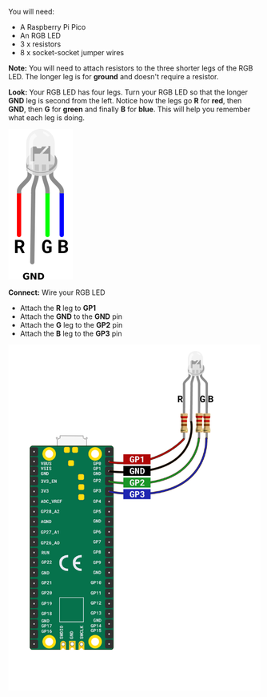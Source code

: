 You will need:

+ A Raspberry Pi Pico
+ An RGB LED
+ 3 x resistors
+ 8 x socket-socket jumper wires

**Note:** You will need to attach resistors to the three shorter legs of the RGB LED. The longer leg is for **ground** and doesn't require a resistor.

**Look:** Your RGB LED has four legs. Turn your RGB LED so that the longer **GND** leg is second from the left. Notice how the legs go **R** for **red**, then **GND**, then **G** for **green** and finally **B** for **blue**. This will help you remember what each leg is doing. 

![An illustration of an RGB LED.](images/rgb-led-legs.png)

**Connect:** Wire your RGB LED

+ Attach the **R** leg to **GP1**
+ Attach the **GND** to the **GND** pin
+ Attach the **G** leg to the **GP2** pin
+ Attach the **B** leg to the **GP3** pin

![A diagram of a Raspberry Pi Pico attached to an RGB LED.](images/rgb-led-diagram.png)

